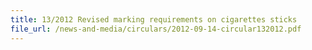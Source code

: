 ```yaml
---
title: 13/2012 Revised marking requirements on cigarettes sticks
file_url: /news-and-media/circulars/2012-09-14-circular132012.pdf
---
```


